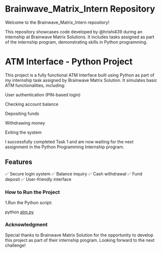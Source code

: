 # Brainwave_Matrix_Intern Repository

Welcome to the Brainwave_Matrix_Intern repository!

This repository showcases code developed by @hrishi439 during an internship at Brainwave Matrix Solutions. It includes tasks assigned as part of the internship program, demonstrating skills in Python programming.

# ATM Interface - Python Project

This project is a fully functional ATM Interface built using Python as part of my internship task assigned by Brainwave Matrix Solution. It simulates basic ATM functionalities, including:

User authentication (PIN-based login)

Checking account balance

Depositing funds

Withdrawing money

Exiting the system


I successfully completed Task 1 and am now waiting for the next assignment in the Python Programming Internship program.

## Features

✅ Secure login system
✅ Balance inquiry
✅ Cash withdrawal
✅ Fund deposit
✅ User-friendly interface


### How to Run the Project

1.Run the Python script:

python [atm.py](atm.py)


### Acknowledgment

Special thanks to Brainwave Matrix Solution for the opportunity to develop this project as part of their internship program. Looking forward to the next challenge!
